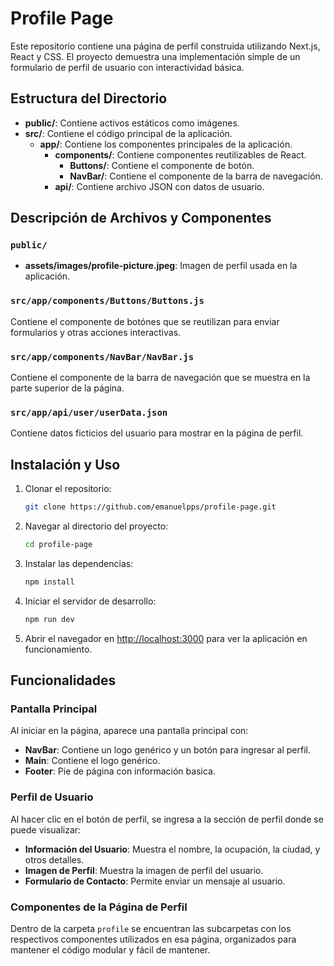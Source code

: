 # Profile Page

Este repositorio contiene una página de perfil construida utilizando Next.js, React y CSS. El proyecto demuestra una implementación simple de un formulario de perfil de usuario con interactividad básica.

## Estructura del Directorio

- **public/**: Contiene activos estáticos como imágenes.
- **src/**: Contiene el código principal de la aplicación.
  - **app/**: Contiene los componentes principales de la aplicación.
    - **components/**: Contiene componentes reutilizables de React.
      - **Buttons/**: Contiene el componente de botón.
      - **NavBar/**: Contiene el componente de la barra de navegación.
    - **api/**: Contiene archivo JSON con datos de usuario.

## Descripción de Archivos y Componentes

### `public/`

- **assets/images/profile-picture.jpeg**: Imagen de perfil usada en la aplicación.

### `src/app/components/Buttons/Buttons.js`

Contiene el componente de botónes que se reutilizan para enviar formularios y otras acciones interactivas.

### `src/app/components/NavBar/NavBar.js`

Contiene el componente de la barra de navegación que se muestra en la parte superior de la página.

### `src/app/api/user/userData.json`

Contiene datos ficticios del usuario para mostrar en la página de perfil.



## Instalación y Uso

1. Clonar el repositorio:
    ```sh
    git clone https://github.com/emanuelpps/profile-page.git
    ```

2. Navegar al directorio del proyecto:
    ```sh
    cd profile-page
    ```

3. Instalar las dependencias:
    ```sh
    npm install
    ```

4. Iniciar el servidor de desarrollo:
    ```sh
    npm run dev
    ```

5. Abrir el navegador en [http://localhost:3000](http://localhost:3000) para ver la aplicación en funcionamiento.

## Funcionalidades

### Pantalla Principal

Al iniciar en la página, aparece una pantalla principal con:
- **NavBar**: Contiene un logo genérico y un botón para ingresar al perfil.
- **Main**: Contiene el logo genérico.
- **Footer**: Pie de página con información basica.

### Perfil de Usuario

Al hacer clic en el botón de perfil, se ingresa a la sección de perfil donde se puede visualizar:
- **Información del Usuario**: Muestra el nombre, la ocupación, la ciudad, y otros detalles.
- **Imagen de Perfil**: Muestra la imagen de perfil del usuario.
- **Formulario de Contacto**: Permite enviar un mensaje al usuario.

### Componentes de la Página de Perfil

Dentro de la carpeta `profile` se encuentran las subcarpetas con los respectivos componentes utilizados en esa página, organizados para mantener el código modular y fácil de mantener.
